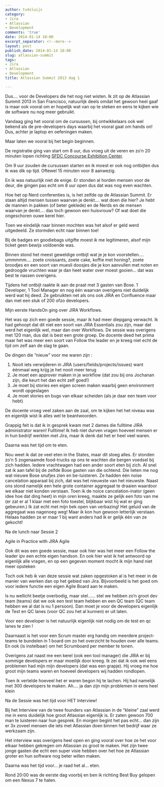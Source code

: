 ```yaml
---
author: tvdsluijs
category:
- Jira
- Atlassian
- Development
comments: 'true'
date: 2014-01-14 18:00
excerpt_separator: <!--more-->
layout: post
publish_date: 2014-01-14 18:00
slug: atlassian-summit
tags:
- Jira
- Atlassian
- Development
title: Atlassian Summit 2013 dag 1

---
```

Dus…. voor de Developers die het nog niet wisten. Ik zit op de Atlassian
Summit 2013 in San Francisco, natuurlijk deels omdat het gewoon heel gaaf is
maar ook vooral om er hopelijk wat van op te steken en eens te kijken wie de
software nu nog meer gebruikt.

Vandaag ging het vooral om de cursussen, bij ontwikkelaars ook wel bekend als
de pre-developers days waarbij het vooral gaat om hands on! Dus, achter je
laptop en oefeningen maken.

Maar laten we vooral bij het begin beginnen.

De registratie ging van start om 8 uur, dus vroeg uit de veren en zo’n 20
minuten lopen richting [SFDC Concourse Exhibition
Center](http://www.sfvenues.com/concourse/directions.html).

Om 9 uur zouden de cursussen starten en ik moest er ook nog ontbijten dus ik
was dik op tijd. Oftewel 15 minuten voor 8 aanwezig.

En ik was natuurlijk niet de enige. Er stonden al horden mensen voor de deur,
die gingen pas echt om 8 uur open dus dat was nog even wachten.

Hoe het op Nerd conferenties is, is het zelfde op de Atlassian Summit. Er
staan altijd mensen tussen waarvan je denkt…. wat doen die hier? Je hebt de
mannen in pakken (of beter geklede) en de Nerds en de mensen waarvan je
denkt…. das toch gewoon een huisvrouw? Of wat doet die ongeschoren ouwe kerel
hier.

Toen we eindelijk naar binnen mochten was het alsof er geld werd uitgedeeld.
Ze stormden echt naar binnen toe!

Bij de badges en goodiebags uitgifte moest ik me legitimeren, alsof mijn
ticket geen bewijs voldoende was.

Binnen stond het meest geweldige ontbijt wat je je kon voorstellen…. ummmmm….
zoete croissants, zoete cake, koffie met honing?, zoete broodjes en een soort
van muesli doosjes die je kon aanvullen met noten en gedroogde vruchten waar
je dan heet water over moest gooien… dat was best te nassen overigens.

Tijdens het ontbijt raakte ik aan de praat met 3 gasten van Bose. 1 Developer,
1 Tool Manager en nog één waarvan overigens niet duidelijk werd wat hij deed.
Ze gebruikten net als ons ook JIRA en Confluence maar dan met een stuk of 200
ofzo developers.

Mijn eerste HandsOn ging over JIRA Workflows.

Het was op zich een goede sessie, maar ik had meer diepgang verwacht. Ik had
gehoopt dat dit niet een soort van JIRA Essentials zou zijn, maar dat werd het
eigenlijk wel, maar dan over Workflows. De sessie was overigens met 120 man,
dus dat is best een grote groep. De docente deed het prima maar het was meer
een soort van Follow the leader en je kreeg niet echt de tijd om zelf aan de
slag te gaan.

De dingen die “nieuw” voor me waren zijn :

  1. Nooit iets verwijderen in JIRA (users/fields/projects/issues) want éénmaal weg krijg je het nooit meer terug
  2. Je moet een approver maken in je workflow (dat zou bij ons Jochanan zijn, die keurt het dan echt zelf goed!)
  3. Je moet bij stories een eigen screen maken waarbij geen environment wordt opgeslagen
  4. Je moet stories en bugs van elkaar scheiden (als je daar een team voor hebt)

De docente vroeg veel zaken aan de zaal, om te kijken het het niveau was en
eigenlijk wist ik alles wel te beantwoorden.

Grappig feit is dat ik in gesprek kwam met 2 dames die fulltime JIRA
administrator waren! Fulltime! Ik heb niet durven vragen hoeveel mensen er in
hun bedrijf werkten met Jira, maar ik denk dat het er heel veel waren.

Daarna was het tijd om te eten.

Nou weet ik dat ze veel eten in the States, maar dit sloeg alles. Er stonden
zo’n 5 zogenaamde food-trucks op ons te wachten die bergen voedsel bij zich
hadden. Iedere vrachtwagen had een ander soort eten bij zich. Al snel zat ik
aan tafel bij de zelfde Bose gasten van die ochtend. Die lieten me nog wat
nieuwe Bose snufjes zien en be-luisteren. Ze hadden één noise cancelation
apparaat bij zich, dat was het nieuwste van het nieuwste. Naast ons stond
namelijk een hele grote container aggregaat te draaien waardoor we elkaar niet
konden verstaan. Toen ik de noice cancelation-inator (geen idee hoe dat ding
heet) in mijn oren kreeg, maakte ze gelijk een foto van me (er zat er al 1
klaar met een foto toestel, blijkbaar wist hij wat er ging gebeuren.) Ik zat
echt met mijn bek open van verbazing! Het geluid van de aggregaat was nagenoeg
weg! Maar ik kon hun gewoon letterlijk verstaan. Helaas hadden ze er maar 1
bij want anders had ik er gelijk één van ze gekocht!

Na de lunch naar Sessie 2

Agile in Practice with JIRA Agile

Ook dit was een goede sessie, maar ook hier was het meer een Follow the leader
ipv een echte eigen handson. En ook hier wist ik het antwoord op eigenlijk
alle vragen, en op een gegeven moment mocht ik mijn hand niet meer opsteken

Toch ook heb ik van deze sessie wat zaken opgestoken al is het meer in de
manier van werken dan op het gebied van Jira. Bijvoorbeeld is het goed om voor
iedere functie een eigen Agile Board aan te maken.

Is nu wellicht beetje overbodig, maar stel…… stel we hebben zo’n groot dev
team (teams) dat we ook een test team hebben en een QC team (QC team hebben we
al dat is nu 1 persoon). Dan moet je voor de developers eigenlijk de Test en
QC lanes (voor QC zou het al kunnen) er uit laten.

Voor een developer is het natuurlijk eigenlijk niet nodig om de test en qc
lanes te zien !

Daarnaast is het voor een Scrum master erg handig om meerdere project-teams te
bundelen in 1 board om zo het overzicht te houden over alle teams. En ook (is
instelbaar) om het Scrumboard per member te tonen.

Overigens zat naast me een kerel (ook een tool manager) die JIRA er bij
sommige developers er maar moeilijk door kreeg. Ik zei dat ik ook wel eens
problemen had mijn mijn developers (dat was een grapje). Hij vroeg me hoe
groot mijn teams waren en hoeveel developers wij hadden rondlopen.

Toen ik vertelde hoeveel het er waren begon hij te lachen. Hij had namelijk
met 300 developers te maken. Ah…. ja dan zijn mijn problemen in eens heel
klein

Na de Sessie was het tijd voor HET Interview!

Bij het Interview van de twee founders van Atlassian in de “kleine” zaal werd
me in eens duidelijk hoe groot Atlassian eigenlijk is. Er zaten gewoon 700 man
te luisteren naar hun gesprek. En morgen begint het pas echt… dan zijn er 3x
zoveel mensen die iets met Atlassian doen binnen het bedrijf waar ze werkzaam
zijn.

Het interview was overigens heel open en ging vooral over hoe ze het voor
elkaar hebben gekregen om Atlassian zo groot te maken. Het zijn twee jonge
gasten die echt een super visie hebben over het hoe ze Atlassian groter en hun
software nog beter willen maken.

Daarna was het tijd voor… je raad het al… eten.

Rond 20:00 was de eerste dag voorbij en ben ik richting Best Buy gelopen om
een Nexus 7 te halen.

